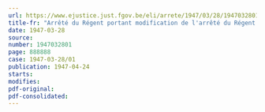 ```yaml
---
url: https://www.ejustice.just.fgov.be/eli/arrete/1947/03/28/1947032801/justel
title-fr: "Arrêté du Régent portant modification de l'arrêté du Régent du 21 mars 1945, concernant l'organisation de l'assurance obligatoire en cas de maladie ou d'invalidité, modifié par les Arrêtés du Régent des 11 juin 1945, 11 décembre 1945 et 16 février 1946"
date: 1947-03-28
source:
number: 1947032801
page: 888888
case: 1947-03-28/01
publication: 1947-04-24
starts:
modifies:
pdf-original:
pdf-consolidated:
---
```


